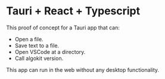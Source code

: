 # Tauri + React + Typescript

This proof of concept for a Tauri app that can:
- Open a file.
- Save text to a file.
- Open VSCode at a directory.
- Call algokit version.

This app can run in the web without any desktop functionality.
